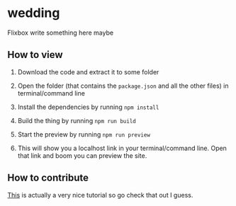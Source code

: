 # wedding

Flixbox write something here maybe



## How to view

1. Download the code and extract it to some folder

2. Open the folder (that contains the `package.json` and all the other files) in terminal/command line

3. Install the dependencies by running `npm install`

4. Build the thing by running `npm run build`

5. Start the preview by running `npm run preview`

6. This will show you a localhost link in your terminal/command line. Open that link and boom you can preview the site.



## How to contribute

[This](https://opensource.com/article/19/7/create-pull-request-github) is actually a very nice tutorial so go check that out I guess.
